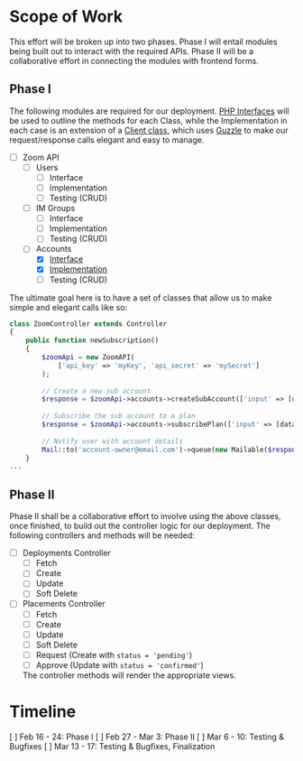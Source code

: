 # Scope of Work

This effort will be broken up into two phases. Phase I will entail modules being built out to interact with the required APIs. Phase II will be a collaborative effort in connecting the modules with frontend forms.

## Phase I
The following modules are required for our deployment. [PHP Interfaces](http://php.net/manual/en/language.oop5.interfaces.php) will be used to outline the methods for each Class, while the Implementation in each case is an extension of a [Client class](https://github.com/revolverobotics/tools-sales-ops/blob/master/src/SalesOpz/Client/Client.php), which uses [Guzzle](http://docs.guzzlephp.org/en/latest/) to make our request/response calls elegant and easy to manage.

* [ ] Zoom API
  * [ ] Users
    * [ ] Interface
    * [ ] Implementation
    * [ ] Testing (CRUD)
  * [ ] IM Groups
    * [ ] Interface
    * [ ] Implementation
    * [ ] Testing (CRUD)
  * [ ] Accounts
    * [x] [Interface](https://github.com/revolverobotics/tools-sales-ops/blob/master/src/SalesOpz/Contracts/Service/Zoom/AccountInterface.php)
    * [x] [Implementation](https://github.com/revolverobotics/tools-sales-ops/blob/master/src/SalesOpz/Service/Zoom/Accounts.php)
    * [ ] Testing (CRUD)

The ultimate goal here is to have a set of classes that allow us to make simple and elegant calls like so:
```php
class ZoomController extends Controller
{
    public function newSubscription()
    {
        $zoomApi = new ZoomAPI(
            ['api_key' => 'myKey', 'api_secret' => 'mySecret']
        );
        
        // Create a new sub account
        $response = $zoomApi->accounts->createSubAccount(['input' => [data]]);
        
        // Subscribe the sub account to a plan
        $response = $zoomApi->accounts->subscribePlan(['input' => [data]]);
        
        // Notify user with account details
        Mail::to('account-owner@email.com')->queue(new Mailable($response));
    }
...
```

## Phase II
Phase II shall be a collaborative effort to involve using the above classes, once finished, to build out the controller logic for our deployment. The following controllers and methods will be needed:
* [ ] Deployments Controller
  * [ ] Fetch
  * [ ] Create
  * [ ] Update
  * [ ] Soft Delete
* [ ] Placements Controller
  * [ ] Fetch
  * [ ] Create
  * [ ] Update
  * [ ] Soft Delete
  * [ ] Request (Create with `status = 'pending'`)
  * [ ] Approve (Update with `status = 'confirmed'`)
  
  The controller methods will render the appropriate views.

# Timeline
[ ] Feb 16 - 24: Phase I
[ ] Feb 27 - Mar 3: Phase II
[ ] Mar 6 - 10: Testing & Bugfixes
[ ] Mar 13 - 17: Testing & Bugfixes, Finalization
  

